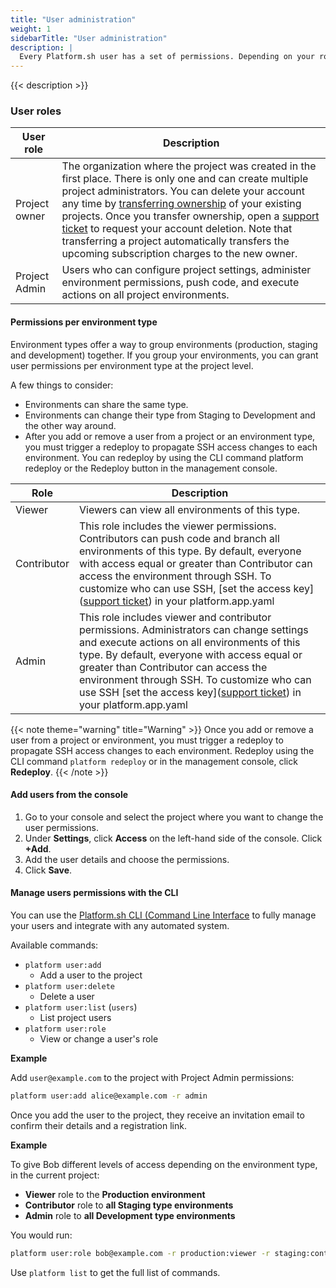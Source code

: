 ```yaml
---
title: "User administration"
weight: 1
sidebarTitle: "User administration"
description: |
  Every Platform.sh user has a set of permissions. Depending on your role, you'll be able to access different levels of the application, environments and projects. If you want to add a user to a project or an environment type, the user has to create an account before they can contribute to the project.
---
```


{{< description >}}

### User roles

| User role    | Description |
------------------------- |-------------
| Project owner                   | The organization where the project was created in the first place. There is only one and can create multiple project administrators. You can delete your account any time by [transferring ownership](/administration/users.md#transfer-ownership) of your existing projects. Once you transfer ownership, open a [support ticket](/development/troubleshoot.md#deleting-your-platformsh-account) to request your account deletion. Note that transferring a project automatically transfers the upcoming subscription charges to the new owner. |
|Project Admin | Users who can configure project settings, administer environment permissions, push code, and execute actions on all project environments. |                                                                                                                                                                                              

#### Permissions per environment type

Environment types offer a way to group environments (production, staging and development) together. If you group your environments, you can grant user permissions per environment type at the project level.

A few things to consider:

* Environments can share the same type.
* Environments can change their type from Staging to Development and the other way around.
* After you add or remove a user from a project or an environment type, you must trigger a redeploy to propagate SSH access changes to each environment. You can redeploy by using the CLI command platform redeploy or the Redeploy button in the management console.



|Role    | Description|
------------------------- |-------------
|Viewer                    | Viewers can view all environments of this type.|
|Contributor               | This role includes the viewer permissions. Contributors can push code and branch all environments of this type. By default, everyone with access equal or greater than Contributor can access the environment through SSH. To customize who can use SSH, [set the access key]([support ticket](/development/troubleshoot.md#deleting-your-platformsh-account)) in your platform.app.yaml |
|Admin                     | This role includes viewer and contributor permissions. Administrators can change settings and execute actions on all environments of this type. By default, everyone with access equal or greater than Contributor can access the environment through SSH. To customize who can use SSH [set the access key]([support ticket](/development/troubleshoot.md#deleting-your-platformsh-account)) in your platform.app.yaml |

{{< note theme="warning" title="Warning" >}}
Once you add or remove a user from a project or environment, you must trigger a redeploy to propagate SSH access changes to each environment. Redeploy using the CLI command `platform redeploy` or in the management console, click **Redeploy**.
{{< /note >}}

#### Add users from the console

1. Go to your console and select the project where you want to change the user permissions.
2. Under **Settings**, click **Access** on the left-hand side of the console.
Click **+Add**.
3. Add the user details and choose the permissions.
4. Click **Save**.

#### Manage users permissions with the CLI

You can use the [Platform.sh CLI (Command Line Interface](/development/cli/_index.md) to fully manage your users and integrate with any automated system.

Available commands:

* `platform user:add`
  * Add a user to the project
* `platform user:delete`
  * Delete a user
* `platform user:list` (`users`)
  * List project users
* `platform user:role`
  * View or change a user's role

 **Example**

 Add `user@example.com` to the project with Project Admin permissions:

```bash
platform user:add alice@example.com -r admin
```
Once you add the user to the project, they receive an invitation email to confirm their details and a registration link.

**Example**

To give Bob different levels of access depending on the environment type, in the current project:

-  **Viewer** role to the **Production environment**
-  **Contributor** role to **all Staging type environments**
-  **Admin** role to **all Development type environments**

You would run:

```bash
platform user:role bob@example.com -r production:viewer -r staging:contributor -r development:admin
```

Use `platform list` to get the full list of commands.

